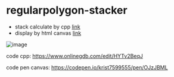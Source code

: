 # regularpolygon-stacker
- stack calculate by cpp [link](https://www.onlinegdb.com/edit/HYTv2BeqJ)
- display by html canvas [link](https://codepen.io/krist7599555/pen/OJzJBML)

![image](https://user-images.githubusercontent.com/19445033/158068451-61744fbf-3315-4189-8726-e43204bbb8dd.png)


code cpp: https://www.onlinegdb.com/edit/HYTv2BeqJ

code pen canvas: https://codepen.io/krist7599555/pen/OJzJBML
